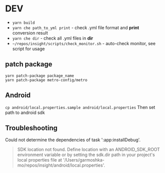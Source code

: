 # DEV

* `yarn build`
* `yarn che path_to_yml print` - check .yml file format and **print** conversion result
* `yarn che dir` - check all .yml files in **dir**
* `~/repos/insight/scripts/check_monitor.sh` - auto-check monitor, see script for usage

## patch package

```
yarn patch-package package_name
yarn patch-package metro-config/metro
```

## Android 

`cp android/local.properties.sample android/local.properties`
Then set path to android sdk

## Troubleshooting

Could not determine the dependencies of task ':app:installDebug'.
> SDK location not found. Define location with an ANDROID_SDK_ROOT environment variable or by setting the sdk.dir path in your project's local properties file at '/Users/garmoshka-mo/repos/insight/android/local.properties'.

